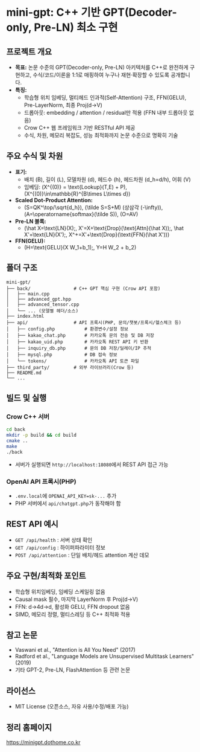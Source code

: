 # mini-gpt: C++ 기반 GPT(Decoder-only, Pre-LN) 최소 구현

## 프로젝트 개요

- **목표:** 논문 수준의 GPT(Decoder-only, Pre-LN) 아키텍처를 C++로 완전하게 구현하고, 수식/코드/이론을 1:1로 매핑하여 누구나 재현·확장할 수 있도록 공개합니다.
- **특징:**  
  - 학습형 위치 임베딩, 멀티헤드 인과적(Self-Attention) 구조, FFN(GELU), Pre-LayerNorm, 최종 Proj(d→V)
  - 드롭아웃: embedding / attention / residual만 적용 (FFN 내부 드롭아웃 없음)
  - Crow C++ 웹 프레임워크 기반 RESTful API 제공
  - 수식, 차원, 메모리 복잡도, 성능 최적화까지 논문 수준으로 명확히 기술

## 주요 수식 및 차원

- **표기:**  
  - 배치 \(B\), 길이 \(L\), 모델차원 \(d\), 헤드수 \(h\), 헤드차원 \(d_h=d/h\), 어휘 \(V\)
  - 임베딩: \(X^{(0)} = \text{Lookup}(T,E) + P\),  \(X^{(0)}\in\mathbb{R}^{B\times L\times d}\)
- **Scaled Dot-Product Attention:**  
  - \(S=QK^\top/\sqrt{d_h}\), \(\tilde S=S+M\) (상삼각 \(-\infty\)), \(A=\operatorname{softmax}(\tilde S)\), \(O=AV\)
- **Pre-LN 블록:**  
  - \(\hat X=\text{LN}(X);\, X'=X+\text{Drop}(\text{Attn}(\hat X));\, \hat X'=\text{LN}(X');\, X^+=X'+\text{Drop}(\text{FFN}(\hat X'))\)
- **FFN(GELU):**  
  - \(H=\text{GELU}(X W_1+b_1);\, Y=H W_2 + b_2\)

## 폴더 구조

```
mini-gpt/
├── back/                # C++ GPT 핵심 구현 (Crow API 포함)
│   ├── main.cpp
│   ├── advanced_gpt.hpp
│   ├── advanced_tensor.cpp
│   └── ... (모델별 헤더/소스)
├── index.html  
├── api/                 # API 프록시(PHP, 문의/챗봇/프록시/헬스체크 등)
│   ├── config.php           # 환경변수/설정 정보
│   ├── kakao_chat.php       # 카카오톡 문의 전송 및 DB 저장
│   ├── kakao_uid.php        # 카카오톡 REST API 키 반환
│   ├── inquiry_db.php       # 문의 DB 저장/딜레이/IP 추적
│   ├── mysql.php            # DB 접속 정보
│   └── tokens/              # 카카오톡 API 토큰 파일
├── third_party/         # 외부 라이브러리(Crow 등)
├── README.md
└── ...
```

## 빌드 및 실행

### Crow C++ 서버

```bash
cd back
mkdir -p build && cd build
cmake ..
make
./back
```

- 서버가 실행되면 `http://localhost:18080`에서 REST API 접근 가능

### OpenAI API 프록시(PHP)

- `.env.local`에 `OPENAI_API_KEY=sk-...` 추가
- PHP 서버에서 `api/chatgpt.php`가 동작해야 함

## REST API 예시

- `GET /api/health` : 서버 상태 확인
- `GET /api/config` : 하이퍼파라미터 정보
- `POST /api/attention` : 단일 배치/헤드 attention 계산 데모

## 주요 구현/최적화 포인트

- 학습형 위치임베딩, 임베딩 스케일링 없음
- Causal mask 필수, 마지막 LayerNorm 후 Proj(d→V)
- FFN: d→4d→d, 활성화 GELU, FFN dropout 없음
- SIMD, 메모리 정렬, 멀티스레딩 등 C++ 최적화 적용

## 참고 논문

- Vaswani et al., "Attention is All You Need" (2017)
- Radford et al., "Language Models are Unsupervised Multitask Learners" (2019)
- 기타 GPT-2, Pre-LN, FlashAttention 등 관련 논문

## 라이선스

- MIT License (오픈소스, 자유 사용/수정/배포 가능)

## 정리 홈페이지
https://minigpt.dothome.co.kr